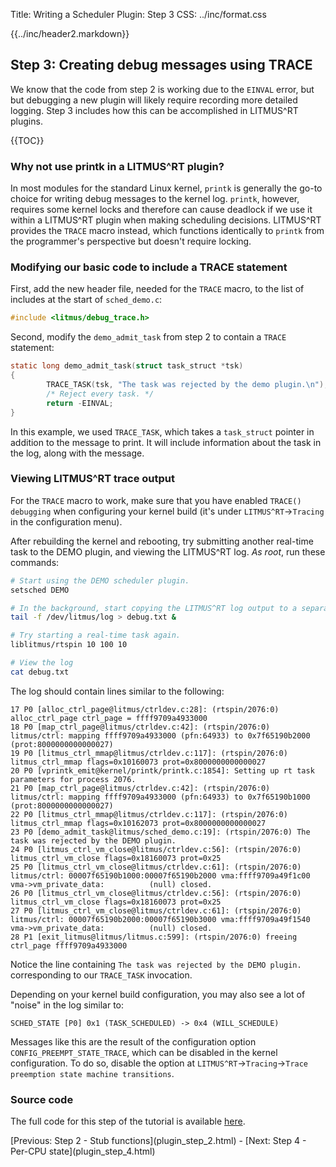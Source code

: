 Title:  Writing a Scheduler Plugin: Step 3
CSS:    ../inc/format.css

{{../inc/header2.markdown}}

Step 3: Creating debug messages using TRACE
-------------------------------------------

We know that the code from step 2 is working due to the `EINVAL` error, but but debugging a new plugin will likely require recording more detailed logging. Step 3 includes how this can be accomplished in LITMUS^RT plugins.

{{TOC}}

### Why not use printk in a LITMUS^RT plugin?

In most modules for the standard Linux kernel, `printk` is generally the go-to choice for writing debug messages to the kernel log. `printk`, however, requires some kernel locks and therefore can cause deadlock if we use it within a LITMUS^RT plugin when making scheduling decisions. LITMUS^RT provides the `TRACE` macro instead, which functions identically to `printk` from the programmer's perspective but doesn't require locking.

### Modifying our basic code to include a TRACE statement

First, add the new header file, needed for the `TRACE` macro, to the list of includes at the start of `sched_demo.c`:

```C
#include <litmus/debug_trace.h>
```

Second, modify the `demo_admit_task` from step 2 to contain a `TRACE` statement:

```C
static long demo_admit_task(struct task_struct *tsk)
{
        TRACE_TASK(tsk, "The task was rejected by the demo plugin.\n");
        /* Reject every task. */
        return -EINVAL;
}
```

In this example, we used `TRACE_TASK`, which takes a `task_struct` pointer in addition to the message to print. It will include information about the task in the log, along with the message.

### Viewing LITMUS^RT trace output

For the `TRACE` macro to work, make sure that you have enabled `TRACE() debugging` when configuring your kernel build (it's under `LITMUS^RT`->`Tracing` in the configuration menu).

After rebuilding the kernel and rebooting, try submitting another real-time task to the DEMO plugin, and viewing the LITMUS^RT log. _As root_, run these commands:

```bash
# Start using the DEMO scheduler plugin.
setsched DEMO

# In the background, start copying the LITMUS^RT log output to a separate file.
tail -f /dev/litmus/log > debug.txt &

# Try starting a real-time task again.
liblitmus/rtspin 10 100 10

# View the log
cat debug.txt
```

The log should contain lines similar to the following:

```
17 P0 [alloc_ctrl_page@litmus/ctrldev.c:28]: (rtspin/2076:0) alloc_ctrl_page ctrl_page = ffff9709a4933000
18 P0 [map_ctrl_page@litmus/ctrldev.c:42]: (rtspin/2076:0) litmus/ctrl: mapping ffff9709a4933000 (pfn:64933) to 0x7f65190b2000 (prot:8000000000000027)
19 P0 [litmus_ctrl_mmap@litmus/ctrldev.c:117]: (rtspin/2076:0) litmus_ctrl_mmap flags=0x10160073 prot=0x8000000000000027
20 P0 [vprintk_emit@kernel/printk/printk.c:1854]: Setting up rt task parameters for process 2076.
21 P0 [map_ctrl_page@litmus/ctrldev.c:42]: (rtspin/2076:0) litmus/ctrl: mapping ffff9709a4933000 (pfn:64933) to 0x7f65190b1000 (prot:8000000000000027)
22 P0 [litmus_ctrl_mmap@litmus/ctrldev.c:117]: (rtspin/2076:0) litmus_ctrl_mmap flags=0x10162073 prot=0x8000000000000027
23 P0 [demo_admit_task@litmus/sched_demo.c:19]: (rtspin/2076:0) The task was rejected by the DEMO plugin.
24 P0 [litmus_ctrl_vm_close@litmus/ctrldev.c:56]: (rtspin/2076:0) litmus_ctrl_vm_close flags=0x18160073 prot=0x25
25 P0 [litmus_ctrl_vm_close@litmus/ctrldev.c:61]: (rtspin/2076:0) litmus/ctrl: 00007f65190b1000:00007f65190b2000 vma:ffff9709a49f1c00 vma->vm_private_data:          (null) closed.
26 P0 [litmus_ctrl_vm_close@litmus/ctrldev.c:56]: (rtspin/2076:0) litmus_ctrl_vm_close flags=0x18160073 prot=0x25
27 P0 [litmus_ctrl_vm_close@litmus/ctrldev.c:61]: (rtspin/2076:0) litmus/ctrl: 00007f65190b2000:00007f65190b3000 vma:ffff9709a49f1540 vma->vm_private_data:          (null) closed.
28 P1 [exit_litmus@litmus/litmus.c:599]: (rtspin/2076:0) freeing ctrl_page ffff9709a4933000
```

Notice the line containing `The task was rejected by the DEMO plugin.` corresponding to our `TRACE_TASK` invocation.

Depending on your kernel build configuration, you may also see a lot of "noise" in the log similar to:

```
SCHED_STATE [P0] 0x1 (TASK_SCHEDULED) -> 0x4 (WILL_SCHEDULE)
```

Messages like this are the result of the configuration option `CONFIG_PREEMPT_STATE_TRACE`, which can be disabled in the kernel configuration. To do so, disable the option at `LITMUS^RT`->`Tracing`->`Trace preemption state machine transitions`.

### Source code

The full code for this step of the tutorial is available [here](./sched_demo_step3.c).

<div class="nav">
[Previous: Step 2 - Stub functions](plugin_step_2.html) -
[Next: Step 4 - Per-CPU state](plugin_step_4.html)
</div>
